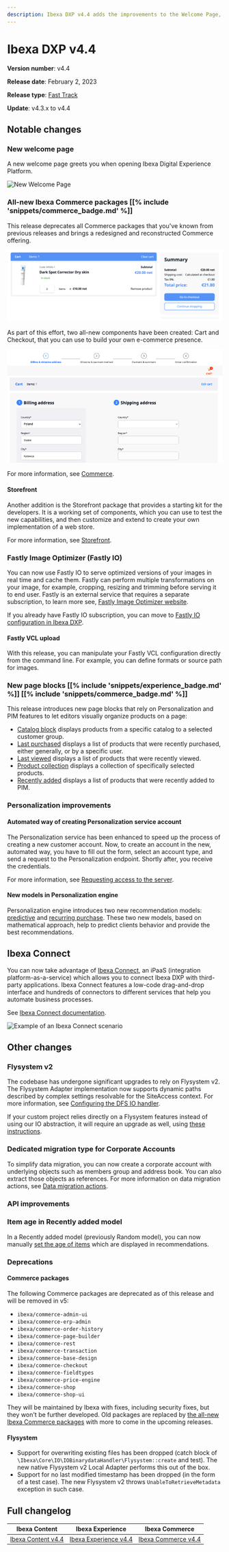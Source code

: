 ```yaml
---
description: Ibexa DXP v4.4 adds the improvements to the Welcome Page, All-new Ibexa Commerce packages and Fastly IO.
---
```


# Ibexa DXP v4.4

**Version number**: v4.4

**Release date**: February 2, 2023

**Release type**: [Fast Track](https://support.ibexa.co/Public/service-life)

**Update**: v4.3.x to v4.4

## Notable changes

### New welcome page

A new welcome page greets you when opening Ibexa Digital Experience Platform.

![New Welcome Page](4.4_welcome_page.png)

### All-new Ibexa Commerce packages [[% include 'snippets/commerce_badge.md' %]]

This release deprecates all Commerce packages that you've known from previous releases 
and brings a redesigned and reconstructed Commerce offering.

![The new cart view](img/4.4_new_cart.png "The new cart view")

As part of this effort, two all-new components have been created: Cart and Checkout, 
that you can use to build your own e-commerce presence. 

![The new checkout](img/4.4_new_checkout.png "The new checkout")

For more information, see [Commerce](https://doc.ibexa.co/en/4.4/commerce/commerce/).

#### Storefront

Another addition is the Storefront package that provides a starting kit 
for the developers.
It is a working set of components, which you can use to test the new capabilities, 
and then customize and extend to create your own implementation of a web store.

For more information, see [Storefront](https://doc.ibexa.co/en/4.4/commerce/storefront/storefront).

### Fastly Image Optimizer (Fastly IO)

You can now use Fastly IO to serve optimized versions of your images in real time and cache them.
Fastly can perform multiple transformations on your image,
for example, cropping, resizing and trimming before serving it to end user.
Fastly is an external service that requires a separate subscription,
to learn more see, [Fastly Image Optimizer website](https://docs.fastly.com/en/guides/about-fastly-image-optimizer).

If you already have Fastly IO subscription, you can move to [Fastly IO configuration in Ibexa DXP](https://doc.ibexa.co/en/4.4/content_management/images/fastly_io/).

#### Fastly VCL upload

With this release, you can manipulate your Fastly VCL configuration directly from the command line.
For example, you can define formats or source path for images.

### New page blocks [[% include 'snippets/experience_badge.md' %]] [[% include 'snippets/commerce_badge.md' %]]

This release introduces new page blocks that rely on Personalization and PIM features 
to let editors visually organize products on a page: 

- [Catalog block](https://doc.ibexa.co/projects/userguide/en/4.4/content_management/block_reference/#catalog-block) displays products from a specific catalog to a selected customer group.
- [Last purchased](https://doc.ibexa.co/projects/userguide/en/4.4/content_management/block_reference/#last-purchased-block) displays a list of products that were recently purchased, either generally, or by a specific user.
- [Last viewed](https://doc.ibexa.co/projects/userguide/en/4.4/content_management/block_reference/#last-viewed-block) displays a list of products that were recently viewed.
- [Product collection](https://doc.ibexa.co/projects/userguide/en/4.4/content_management/block_reference/#product-collection-block) displays a collection of specifically selected products.
- [Recently added](https://doc.ibexa.co/projects/userguide/en/4.4/content_management/block_reference/#recently-added-block) displays a list of products that were recently added to PIM.

### Personalization improvements

#### Automated way of creating Personalization service account

The Personalization service has been enhanced to speed up the process of creating a new customer account.
Now, to create an account in the new, automated way, you have to fill out the form, select an account type, and send a request to the Personalization endpoint.
Shortly after, you receive the credentials.

For more information, see [Requesting access to the server](https://doc.ibexa.co/projects/userguide/en/4.4/personalization/enable_personalization/#request-access-to-the-server).

#### New models in Personalization engine

Personalization engine introduces two new recommendation models: [predictive](https://doc.ibexa.co/projects/userguide/en/4.4/personalization/recommendation_models/#predictive) and [recurring purchase](https://doc.ibexa.co/projects/userguide/en/4.4/personalization/recommendation_models/#recurring-purchase). These two new models, based on mathematical approach, help to predict clients behavior and
provide the best recommendations.

## Ibexa Connect

You can now take advantage of [Ibexa Connect](https://www.ibexa.co/products/ibexa-connect),
an iPaaS (integration platform-as-a-service) which allows you to connect Ibexa DXP with third-party applications.
Ibexa Connect features a low-code drag-and-drop interface and hundreds of connectors to different services
that help you automate business processes.

See [Ibexa Connect documentation](https://doc.ibexa.co/projects/connect/en/latest/).

![Example of an Ibexa Connect scenario](4.4_connect_scenario_example.png)

## Other changes

### Flysystem v2

The codebase has undergone significant upgrades to rely on Flysystem v2.
The Flysystem Adapter implementation now supports dynamic paths
described by complex settings resolvable for the SiteAccess context.
For more information, see [Configuring the DFS IO handler](https://doc.ibexa.co/en/4.4/infrastructure_and_maintenance/clustering/clustering/#configuring-the-dfs-io-handler).

If your custom project relies directly on a Flysystem features instead of using our IO abstraction,
it will require an upgrade as well,
using [these instructions](https://flysystem.thephpleague.com/docs/upgrade-from-1.x/).

### Dedicated migration type for Corporate Accounts

To simplify data migration, you can now create a corporate account with underlying objects such as members group and address book.
You can also extract those objects as references. 
For more information on data migration actions, see [Data migration actions](https://doc.ibexa.co/en/4.4/content_management/data_migration/data_migration_actions/#data-migration-actions).

### API improvements

### Item age in Recently added model

In a Recently added model (previously Random model), you can now manually [set the age of items](https://doc.ibexa.co/projects/userguide/en/4.4/personalization/recommendation_models/#recently-added) which are displayed in recommendations.

### Deprecations

#### Commerce packages

The following Commerce packages are deprecated as of this release and will be removed in v5:

- `ibexa/commerce-admin-ui`
- `ibexa/commerce-erp-admin`
- `ibexa/commerce-order-history`
- `ibexa/commerce-page-builder`
- `ibexa/commerce-rest`
- `ibexa/commerce-transaction`
- `ibexa/commerce-base-design`
- `ibexa/commerce-checkout`
- `ibexa/commerce-fieldtypes`
- `ibexa/commerce-price-engine`
- `ibexa/commerce-shop`
- `ibexa/commerce-shop-ui`

They will be maintained by Ibexa with fixes, including security fixes, but they won't be further developed.
Old packages are replaced by [the all-new Ibexa Commerce packages](#all-new-ibexa-commerce-packages--include-snippetscommerce_badgemd-) with more
to come in the upcoming releases.

#### Flysystem

- Support for overwriting existing files has been dropped (catch block of `\Ibexa\Core\IO\IOBinarydataHandler\Flysystem::create` and test). The new native Flysystem v2 Local Adapter performs this out of the box.
- Support for no last modified timestamp has been dropped (in the form of a test case). The new Flysystem v2 throws `UnableToRetrieveMetadata` exception in such case.

## Full changelog

| Ibexa Content          | Ibexa Experience          | Ibexa Commerce          |
|------------------------|---------------------------|-------------------------|
| [Ibexa Content v4.4](https://github.com/ibexa/content/releases/tag/v4.4.0) | [Ibexa Experience v4.4](https://github.com/ibexa/experience/releases/tag/v4.4.0) | [Ibexa Commerce v4.4](https://github.com/ibexa/commerce/releases/tag/v4.4.0) |
